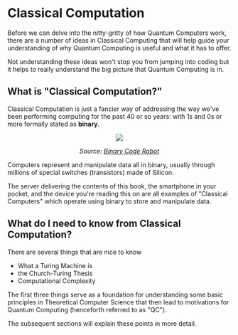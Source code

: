 # Classical Computation
Before we can delve into the nitty-gritty of how Quantum Computers work, there are a number of ideas in Classical Computing that will help guide your understanding of why Quantum Computing is useful and what it has to offer.

Not understanding these ideas won't stop you from jumping into coding but it helps to really understand the big picture that Quantum Computing is in.

## What is "Classical Computation?"
Classical Computation is just a fancier way of addressing the way we've been performing computing for the past 40 or so years: with 1s and 0s or more formally stated as **binary**.

<p align="center">
  <img  src="/img/Classical-Computation/binary-code.jpg">
</p>
<p align="center">
   <i> Source: <a href=https://www.facebook.com/binarycoderobot/> Binary Code Robot </a> </i>
</p>

Computers represent and manipulate data all in binary, usually through millions of special switches (transistors) made of Silicon.

The server delivering the contents of this book, the smartphone in your pocket, and the device you're reading this on are all examples of "Classical Computers" which operate using binary to store and manipulate data.

## What do I need to know from Classical Computation?
There are several things that are nice to know

* What a Turing Machine is
* the Church-Turing Thesis 
* Computational Complexity

The first three things serve as a foundation for understanding some basic principles in Theoretical Computer Science that then lead to motivations for Quantum Computing (henceforth referred to as "QC").

The subsequent sections will explain these points in more detail.
